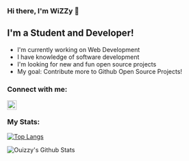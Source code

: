 ### Hi there, I'm WiZZy 👋

## I'm a Student and Developer!
- I'm currently working on Web Development
- I have knowledge of software development
- I'm looking for new and fun open source projects
- My goal: Contribute more to Github Open Source Projects!

### Connect with me:
[<img align="left" alt="Ouizzy | Instagram" width="22px" src="https://cdn.jsdelivr.net/npm/simple-icons@v3/icons/instagram.svg" />](https://www.instagram.com/cristian.bilu)
<br/>

### My Stats:
[![Top Langs](https://github-readme-stats.vercel.app/api/top-langs/?username=wizzymore&layout=compact)](https://github.com/anuraghazra/github-readme-stats)

<img align="left" alt="Ouizzy's Github Stats" src="https://github-readme-stats.vercel.app/api?username=wizzymore&show_icons=true&hide_border=true" />
